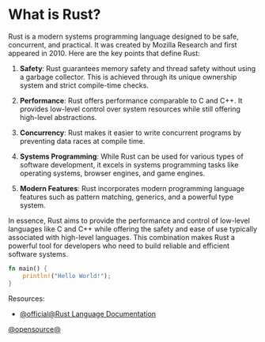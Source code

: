 # What is Rust?

Rust is a modern systems programming language designed to be safe, concurrent, and practical. It was created by Mozilla Research and first appeared in 2010. Here are the key points that define Rust:

1. **Safety**: Rust guarantees memory safety and thread safety without using a garbage collector. This is achieved through its unique ownership system and strict compile-time checks.

2. **Performance**: Rust offers performance comparable to C and C++. It provides low-level control over system resources while still offering high-level abstractions.

3. **Concurrency**: Rust makes it easier to write concurrent programs by preventing data races at compile time.

4. **Systems Programming**: While Rust can be used for various types of software development, it excels in systems programming tasks like operating systems, browser engines, and game engines.

5. **Modern Features**: Rust incorporates modern programming language features such as pattern matching, generics, and a powerful type system.

In essence, Rust aims to provide the performance and control of low-level languages like C and C++ while offering the safety and ease of use typically associated with high-level languages. This combination makes Rust a powerful tool for developers who need to build reliable and efficient software systems.

```rust
fn main() {
    println!("Hello World!");
}
```

Resources:
- [@official@Rust Language Documentation](https://www.rust-lang.org/learn)
  
[@opensource@](https://github.com/openedu101/web3roadmap/blob/main/src/data/roadmaps/rust/content/what-is-rust.md)